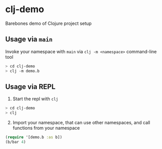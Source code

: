 # clj-demo

Barebones demo of Clojure project setup

## Usage via `main`

Invoke your namespace with `main` via `clj -m <namespace>` command-line tool

```bash
> cd clj-demo
> clj -m demo.b
```

## Usage via REPL

1. Start the repl with `clj`

```bash
> cd clj-demo
> clj
```

2. Import your namespace, that can use other namespaces, and call functions from your namespace


```clojure
(require '[demo.b :as b])
(b/bar 4)
```

